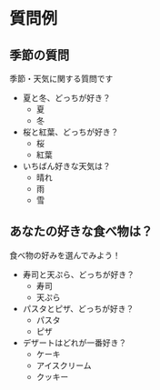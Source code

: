 # 質問例

## 季節の質問
季節・天気に関する質問です

- 夏と冬、どっちが好き？
  - 夏
  - 冬
- 桜と紅葉、どっちが好き？
  - 桜
  - 紅葉
- いちばん好きな天気は？
  - 晴れ
  - 雨
  - 雪

## あなたの好きな食べ物は？
食べ物の好みを選んでみよう！

- 寿司と天ぷら、どっちが好き？
  - 寿司
  - 天ぷら
- パスタとピザ、どっちが好き？
  - パスタ
  - ピザ
- デザートはどれが一番好き？
  - ケーキ
  - アイスクリーム
  - クッキー

